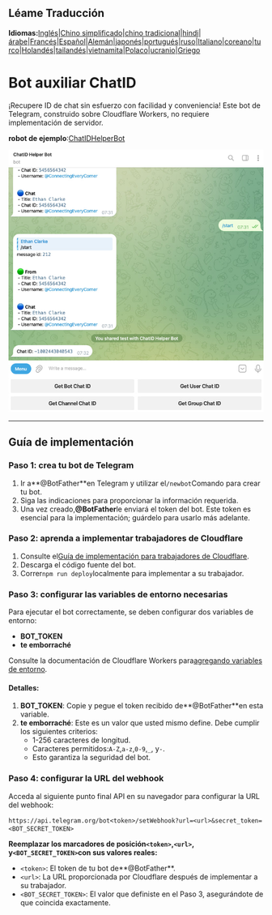 ## Léame Traducción

**Idiomas:**[Inglés](README.md)\|[Chino simplificado](README.zh-CN.md)\|[chino tradicional](README.zh-TW.md)\|[hindi](README.hi.md)\|[árabe](README.ar.md)\|[Francés](README.fr.md)\|[Español](README.es.md)\|[Alemán](README.de.md)\|[japonés](README.ja.md)\|[portugués](README.pt.md)\|[ruso](README.ru.md)\|[Italiano](README.it.md)\|[coreano](README.ko.md)\|[turco](README.tr.md)\|[Holandés](README.nl.md)\|[tailandés](README.th.md)\|[vietnamita](README.vi.md)\|[Polaco](README.pl.md)\|[ucranio](README.uk.md)\|[Griego](README.el.md)

# Bot auxiliar ChatID

¡Recupere ID de chat sin esfuerzo con facilidad y conveniencia! Este bot de Telegram, construido sobre Cloudflare Workers, no requiere implementación de servidor.

**robot de ejemplo**:[ChatIDHelperBot](https://t.me/ChatIDHelperBot)

![screenshot](https://raw.githubusercontent.com/CECEthanClarke/get-chatid-bot-cf-worker/refs/heads/main/other/screenshot.jpg)

* * *

## Guía de implementación

### Paso 1: crea tu bot de Telegram

1.  Ir a**@BotFather**en Telegram y utilizar el`/newbot`Comando para crear tu bot.
2.  Siga las indicaciones para proporcionar la información requerida.
3.  Una vez creado,**@BotFather**le enviará el token del bot. Este token es esencial para la implementación; guárdelo para usarlo más adelante.

### Paso 2: aprenda a implementar trabajadores de Cloudflare

1.  Consulte el[Guía de implementación para trabajadores de Cloudflare](https://developers.cloudflare.com/workers/get-started/guide/).
2.  Descarga el código fuente del bot.
3.  Correr`npm run deploy`localmente para implementar a su trabajador.

### Paso 3: configurar las variables de entorno necesarias

Para ejecutar el bot correctamente, se deben configurar dos variables de entorno:

-   **BOT_TOKEN**
-   **te emborraché**

Consulte la documentación de Cloudflare Workers para[agregando variables de entorno](https://developers.cloudflare.com/workers/configuration/environment-variables/#add-environment-variables-via-the-dashboard).

#### Detalles:

1.  **BOT_TOKEN**: Copie y pegue el token recibido de**@BotFather**en esta variable.
2.  **te emborraché**: Este es un valor que usted mismo define. Debe cumplir los siguientes criterios:
    -   1-256 caracteres de longitud.
    -   Caracteres permitidos:`A-Z`,`a-z`,`0-9`,`_`, y`-`.
    -   Esto garantiza la seguridad del bot.

### Paso 4: configurar la URL del webhook

Acceda al siguiente punto final API en su navegador para configurar la URL del webhook:

    https://api.telegram.org/bot<token>/setWebhook?url=<url>&secret_token=<BOT_SECRET_TOKEN>

**Reemplazar los marcadores de posición`<token>`,`<url>`, y`<BOT_SECRET_TOKEN>`con sus valores reales:**

-   `<token>`: El token de tu bot de**@BotFather**.
-   `<url>`: La URL proporcionada por Cloudflare después de implementar a su trabajador.
-   `<BOT_SECRET_TOKEN>`: El valor que definiste en el Paso 3, asegurándote de que coincida exactamente.
